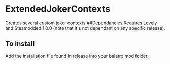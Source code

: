 # ExtendedJokerContexts
Creates several custom joker contexts
##Dependancies
Requires Lovely and Steamodded 1.0.0 (note that it's not dependant on any specific release). 
## To install
Add the installation file found in release into your balatro mod folder. 
